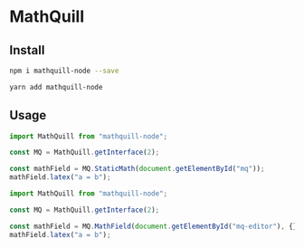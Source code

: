 # MathQuill

## Install
```bash
npm i mathquill-node --save
```
```bash
yarn add mathquill-node
```

## Usage
```js
import MathQuill from "mathquill-node";

const MQ = MathQuill.getInterface(2);

const mathField = MQ.StaticMath(document.getElementById("mq"));
mathField.latex("a = b");
```

```js
import MathQuill from "mathquill-node";

const MQ = MathQuill.getInterface(2);

const mathField = MQ.MathField(document.getElementById("mq-editor"), {});
mathField.latex("a = b");
```